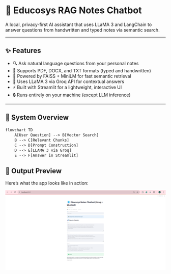 
# 📘 Educosys RAG Notes Chatbot

A local, privacy-first AI assistant that uses LLaMA 3 and LangChain to answer questions from handwritten and typed notes via semantic search.

---

## ✨ Features

- 🔍 Ask natural language questions from your personal notes
- 📂 Supports PDF, DOCX, and TXT formats (typed and handwritten)
- 🧠 Powered by FAISS + MiniLM for fast semantic retrieval
- 🤖 Uses LLaMA 3 via Groq API for contextual answers
- ⚡ Built with Streamlit for a lightweight, interactive UI
- 🔒 Runs entirely on your machine (except LLM inference)

---

## 🧠 System Overview


```mermaid
flowchart TD
    A[User Question] --> B[Vector Search]
    B --> C[Relevant Chunks]
    C --> D[Prompt Construction]
    D --> E[LLAMA 3 via Groq]
    E --> F[Answer in Streamlit]
```

## 📸 Output Preview

Here’s what the app looks like in action:

![Educosys LLM Screenshot](https://github.com/gowtamyreddy/educosys-genai-bot/blob/8077be50e0fb2593f65801b12c22399c389ed0f3/screenshot.png?raw=true)




